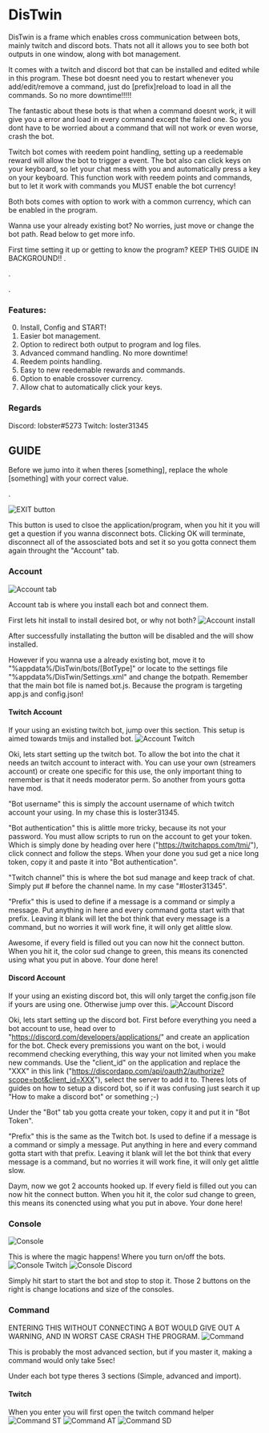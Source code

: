 # DisTwin

DisTwin is a frame which enables cross communication between bots, mainly twitch and discord bots. Thats not all it allows you to see both bot outputs in one window, along with bot management.

It comes with a twitch and discord bot that can be installed and edited while in this program. These bot doesnt need you to restart whenever you add/edit/remove a command, just do [prefix]reload to load in all the commands. So no more downtime!!!!!

The fantastic about these bots is that when a command doesnt work, it will give you a error and load in every command except the failed one. So you dont have to be worried about a command that will not work or even worse, crash the bot.

Twitch bot comes with reedem point handling, setting up a reedemable reward will allow the bot to trigger a event.
The bot also can click keys on your keyboard, so let your chat mess with you and automatically press a key on your keyboard. This function work with reedem points and commands, but to let it work with commands you MUST enable the bot currency!

Both bots comes with option to work with a common currency, which can be enabled in the program.

Wanna use your already existing bot? No worries, just move or change the bot path. Read below to get more info.
 
First time setting it up or getting to know the program? KEEP THIS GUIDE IN BACKGROUND!!
.

.

.
### Features:

0. Install, Config and START!
1. Easier bot management.
2. Option to redirect both output to program and log files.
3. Advanced command handling. No more downtime!
4. Reedem points handling.
5. Easy to new reedemable rewards and commands.
6. Option to enable crossover currency.
7. Allow chat to automatically click your keys.

### Regards
Discord: lobster#5273
Twitch: loster31345


## GUIDE
Before we jumo into it when theres [something], replace the whole [something] with your correct value.

.

![EXIT button](http://wiad.tk/images/DisTwin/Exit.png)

This button is used to clsoe the application/program, when you hit it you will get a question if you wanna disconnect bots. Clicking OK will terminate, disconnect all of the assosciated bots and set it so you gotta connect them again throught the "Account" tab.

### Account

![Account tab](http://wiad.tk/images/DisTwin/Account.png)

Account tab is where you install each bot and connect them.

First lets hit install to install desired bot, or why not both?
![Account install](http://wiad.tk/images/DisTwin/Account1.png)

After successfully installating the button will be disabled and the will show installed.

However if you wanna use a already existing bot, move it to "%appdata%/DisTwin/bots/[BotType]" or locate to the settings file "%appdata%/DisTwin/Settings.xml" and change the botpath. Remember that the main bot file is named bot.js. Because the program is targeting app.js and config.json!

#### Twitch Account
If your using an existing twitch bot, jump over this section. This setup is aimed towards tmijs and installed bot.
![Account Twitch](http://wiad.tk/images/DisTwin/Account2.png)

Oki, lets start setting up the twitch bot. To allow the bot into the chat it needs an twitch account to interact with. You can use your own (streamers account) or create one specific for this use, the only important thing to remember is that it needs moderator perm. So another from yours gotta have mod. 

"Bot username" this is simply the account username of which twitch account your using. In my chase this is loster31345.

"Bot authentication" this is alittle more tricky, because its not your password. You must allow scripts to run on the account to get your token. Which is simply done by heading over here ("https://twitchapps.com/tmi/"), click connect and follow the steps. When your done you sud get a nice long token, copy it and paste it into "Bot authentication".

"Twitch channel" this is where the bot sud manage and keep track of chat. Simply put # before the channel name. In my case "#loster31345".

"Prefix" this is used to define if a message is a command or simply a message. Put anything in here and every command gotta start with that prefix. Leaving it blank will let the bot think that every message is a command, but no worries it will work fine, it will only get alittle slow.

Awesome, if every field is filled out you can now hit the connect button. When you hit it, the color sud change to green, this means its conencted using what you put in above.
Your done here!


#### Discord Account
If your using an existing discord bot, this will only target the config.json file if yours are using one. Otherwise jump over this.
![Account Discord](http://wiad.tk/images/DisTwin/Account3.png)

Oki, lets start setting up the discord bot. First before everything you need a bot account to use, head over to "https://discord.com/developers/applications/" and create an application for the bot. Check every premissions you want on the bot, i would recommend checking everything, this way your not limited when you make new commands. Use the "client_id" on the application and replace the "XXX" in this link ("https://discordapp.com/api/oauth2/authorize?scope=bot&client_id=XXX"), select the server to add it to.
Theres lots of guides on how to setup a discord bot, so if it was confusing just search it up "How to make a discord bot" or something ;-)

Under the "Bot" tab you gotta create your token, copy it and put it in "Bot Token".

"Prefix" this is the same as the Twitch bot. Is used to define if a message is a command or simply a message. Put anything in here and every command gotta start with that prefix. Leaving it blank will let the bot think that every message is a command, but no worries it will work fine, it will only get alittle slow.

Daym, now we got 2 accounts hooked up. If every field is filled out you can now hit the connect button. When you hit it, the color sud change to green, this means its conencted using what you put in above.
Your done here!


### Console

![Console](http://wiad.tk/images/DisTwin/Console.png)

This is where the magic happens! Where you turn on/off the bots.
![Console Twitch](http://wiad.tk/images/DisTwin/ConsoleTwi.png)
![Console Discord](http://wiad.tk/images/DisTwin/ConsoleDis.png)

Simply hit start to start the bot and stop to stop it. Those 2 buttons on the right is change locations and size of the consoles.

### Command
ENTERING THIS WITHOUT CONNECTING A BOT WOULD GIVE OUT A WARNING, AND IN WORST CASE CRASH THE PROGRAM.
![Command](http://wiad.tk/images/DisTwin/Command.png)

This is probably the most advanced section, but if you master it, making a command would only take 5sec!

Under each bot type theres 3 sections (Simple, advanced and import).

#### Twitch
When you enter you will first open the twitch command helper
![Command ST](http://wiad.tk/images/DisTwin/CommandST.png)
![Command AT](http://wiad.tk/images/DisTwin/CommandAT.png)
![Command SD](http://wiad.tk/images/DisTwin/CommandSD.png)
